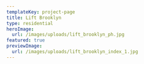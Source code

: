 ```yaml
---
templateKey: project-page
title: Lift Brooklyn
type: residential
heroImage:
  url: /images/uploads/lift_brooklyn_ph.jpg
featured: true
previewImage:
  url: /images/uploads/lift_brooklyn_index_1.jpg
---
```



